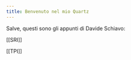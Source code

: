 ```yaml
---
title: Benvenuto nel mio Quartz
---
```

Salve, questi sono gli appunti di Davide Schiavo:

[[SRI]]

[[TPI]]




